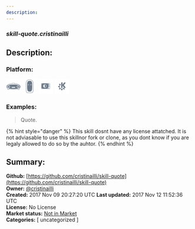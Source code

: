 ```yaml
---
description: 
---
```


### _skill-quote.cristinailli_  
## Description:  
  
  
### Platform:  
 ![Mark I](../.gitbook/assets/mark-1-icon.png)  ![Mark II](../.gitbook/assets/mark-2-icon.png)  ![Picroft](../.gitbook/assets/picroft-icon.png)  ![plasmoid](../.gitbook/assets/kde.png)   
### Examples:  
> Quote.  
  
{% hint style="danger" %}
This skill dosnt have any license attatched. It is not adviasable to use this skillnor fork or clone, as you dont know if you are legaly allowed to do so by the auhtor.
{% endhint %}
  
## Summary:  
**Github:** [https://github.com/cristinailli/skill-quote](https://github.com/cristinailli/skill-quote)  
**Owner:** [@cristinailli](https://github.com/cristinailli)  
**Created:** 2017 Nov 09 20:27:20 UTC  **Last updated:** 2017 Nov 12 11:52:36 UTC  
**License:** No License  
**Market status:** [Not in Market](https://market.mycroft.ai/skill/)  
**Categories:** [ uncategorized ]   
